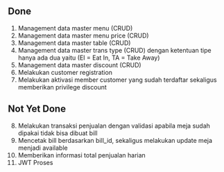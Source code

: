 ## Done

1. Management data master menu (CRUD)
2. Management data master menu price (CRUD)
3. Management data master table (CRUD)
4. Management data master trans type (CRUD) dengan ketentuan tipe hanya ada dua yaitu (EI = Eat In, TA = Take Away)
5. Management data master discount (CRUD)
6. Melakukan customer registration
7. Melakukan aktivasi member customer yang sudah terdaftar sekaligus memberikan privilege discount

## Not Yet Done

8. Melakukan transaksi penjualan dengan validasi apabila meja sudah dipakai tidak bisa dibuat bill
9. Mencetak bill berdasarkan bill_id, sekaligus melakukan update meja menjadi available
10. Memberikan informasi total penjualan harian
11. JWT Proses
